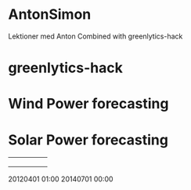 # AntonSimon
Lektioner med Anton
Combined with greenlytics-hack
# greenlytics-hack

# Wind Power forecasting

# Solar Power forecasting

|   |   |   |   |   |
|---|---|---|---|---|
|   |   |   |   |   |
|   |   |   |   |   |
|   |   |   |   |   |

20120401 01:00
20140701 00:00
